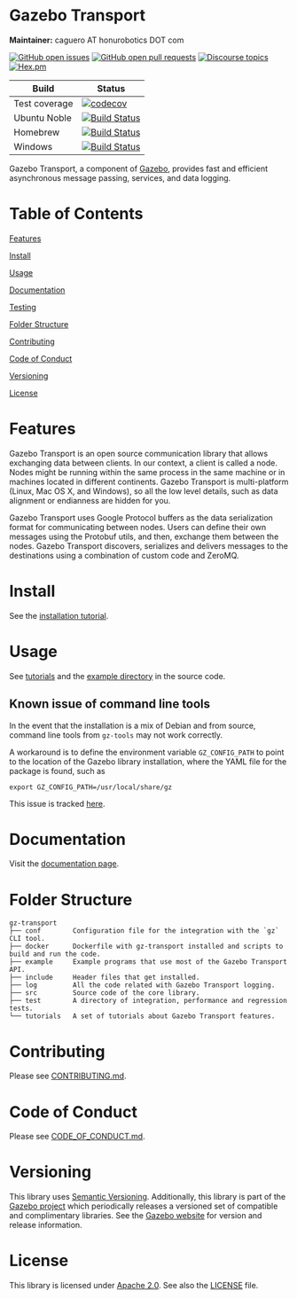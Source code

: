 # Gazebo Transport

**Maintainer:** caguero AT honurobotics DOT com

[![GitHub open issues](https://img.shields.io/github/issues-raw/gazebosim/gz-transport.svg)](https://github.com/gazebosim/gz-transport/issues)
[![GitHub open pull requests](https://img.shields.io/github/issues-pr-raw/gazebosim/gz-transport.svg)](https://github.com/gazebosim/gz-transport/pulls)
[![Discourse topics](https://img.shields.io/discourse/https/community.gazebosim.org/topics.svg)](https://community.gazebosim.org)
[![Hex.pm](https://img.shields.io/hexpm/l/plug.svg)](https://www.apache.org/licenses/LICENSE-2.0)

Build | Status
-- | --
Test coverage | [![codecov](https://codecov.io/gh/gazebosim/gz-transport/tree/gz-transport14/graph/badge.svg)](https://codecov.io/gh/gazebosim/gz-transport/tree/gz-transport14)
Ubuntu Noble  | [![Build Status](https://build.osrfoundation.org/buildStatus/icon?job=gz_transport-ci-gz-transport14-noble-amd64)](https://build.osrfoundation.org/job/gz_transport-ci-gz-transport14-noble-amd64)
Homebrew      | [![Build Status](https://build.osrfoundation.org/buildStatus/icon?job=gz_transport-ci-gz-transport14-homebrew-amd64)](https://build.osrfoundation.org/job/gz_transport-ci-gz-transport14-homebrew-amd64)
Windows       | [![Build Status](https://build.osrfoundation.org/buildStatus/icon?job=gz_transport-14-win)](https://build.osrfoundation.org/job/gz_transport-14-win/)

Gazebo Transport, a component of [Gazebo](https://gazebosim.org), provides fast and efficient asynchronous message passing, services, and data logging.

# Table of Contents

[Features](#features)

[Install](#install)

[Usage](#usage)

[Documentation](#documentation)

[Testing](#testing)

[Folder Structure](#folder-structure)

[Contributing](#contributing)

[Code of Conduct](#code-of-conduct)

[Versioning](#versioning)

[License](#license)

# Features

Gazebo Transport is an open source communication library that allows
exchanging data between clients. In our context, a client is called a node.
Nodes might be running within the same process in the same machine or in
machines located in different continents. Gazebo Transport is multi-platform
(Linux, Mac OS X, and Windows), so all the low level details, such as data
alignment or endianness are hidden for you.

Gazebo Transport uses Google Protocol buffers as the data serialization format
for communicating between nodes. Users can define their own messages using the
Protobuf utils, and then, exchange them between the nodes. Gazebo Transport
discovers, serializes and delivers messages to the destinations using a
combination of custom code and ZeroMQ.

# Install

See the [installation tutorial](https://gazebosim.org/api/transport/14/installation.html).

# Usage

See [tutorials](https://gazebosim.org/api/transport/14/tutorials.html)
and the [example directory](https://github.com/gazebosim/gz-transport/blob/main/example/)
in the source code.

## Known issue of command line tools

In the event that the installation is a mix of Debian and from source, command
line tools from `gz-tools` may not work correctly.

A workaround is to define the environment variable
`GZ_CONFIG_PATH` to point to the location of the Gazebo library installation,
where the YAML file for the package is found, such as
```
export GZ_CONFIG_PATH=/usr/local/share/gz
```

This issue is tracked [here](https://github.com/gazebosim/gz-tools/issues/61).

# Documentation

Visit the [documentation page](https://gazebosim.org/api/transport/14/index.html).

# Folder Structure

```
gz-transport
├── conf        Configuration file for the integration with the `gz` CLI tool.
├── docker      Dockerfile with gz-transport installed and scripts to build and run the code.
├── example     Example programs that use most of the Gazebo Transport API.
├── include     Header files that get installed.
├── log         All the code related with Gazebo Transport logging.
├── src         Source code of the core library.
├── test        A directory of integration, performance and regression tests.
└── tutorials   A set of tutorials about Gazebo Transport features.
```

# Contributing

Please see
[CONTRIBUTING.md](https://github.com/gazebosim/gz-sim/blob/main/CONTRIBUTING.md).

# Code of Conduct

Please see
[CODE_OF_CONDUCT.md](https://github.com/gazebosim/gz-sim/blob/main/CODE_OF_CONDUCT.md).

# Versioning

This library uses [Semantic Versioning](https://semver.org/). Additionally,
this library is part of the [Gazebo project](https://gazebosim.org)
which periodically releases a versioned set of compatible and complimentary
libraries. See the [Gazebo website](https://gazebosim.org) for
version and release information.

# License

This library is licensed under [Apache 2.0](https://www.apache.org/licenses/LICENSE-2.0).
See also the [LICENSE](https://github.com/gazebosim/gz-transport/raw/main/LICENSE)
file.
